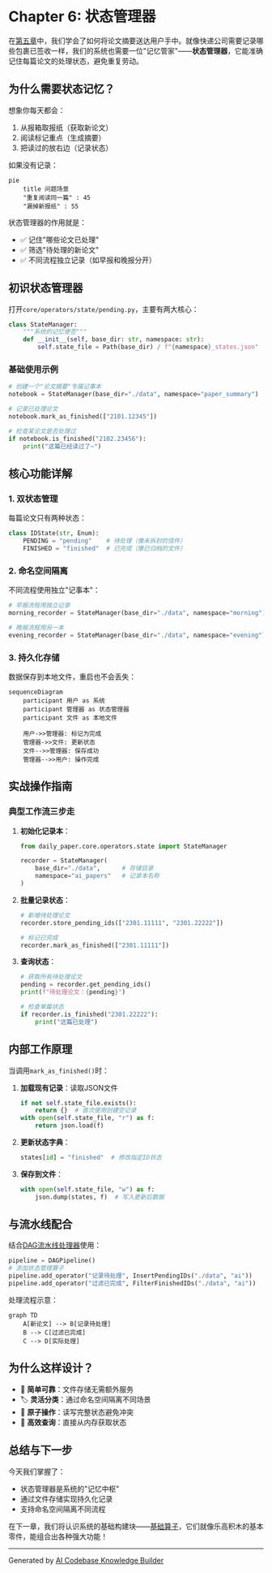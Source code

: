 # Chapter 6: 状态管理器

在[第五章](05_飞书推送器_.md)中，我们学会了如何将论文摘要送达用户手中。就像快递公司需要记录哪些包裹已签收一样，我们的系统也需要一位"记忆管家"——**状态管理器**，它能准确记住每篇论文的处理状态，避免重复劳动。

## 为什么需要状态记忆？

想象你每天都会：
1. 从报箱取报纸（获取新论文）
2. 阅读标记重点（生成摘要）
3. 把读过的放右边（记录状态）

如果没有记录：
```mermaid
pie
    title 问题场景
    "重复阅读同一篇" : 45
    "漏掉新报纸" : 55
```

状态管理器的作用就是：
- ✅ 记住"哪些论文已处理"
- ✅ 筛选"待处理的新论文"
- ✅ 不同流程独立记录（如早报和晚报分开）

## 初识状态管理器

打开`core/operators/state/pending.py`，主要有两大核心：

```python
class StateManager:
    """系统的记忆便签"""
    def __init__(self, base_dir: str, namespace: str):
        self.state_file = Path(base_dir) / f"{namespace}_states.json"  # 记事本存放位置
```

### 基础使用示例
```python
# 创建一个"论文摘要"专属记事本
notebook = StateManager(base_dir="./data", namespace="paper_summary")

# 记录已处理论文
notebook.mark_as_finished(["2101.12345"])

# 检查某论文是否处理过
if notebook.is_finished("2102.23456"):
    print("这篇已经读过了~")
```

## 核心功能详解

### 1. 双状态管理
每篇论文只有两种状态：
```python
class IDState(str, Enum):
    PENDING = "pending"    # 待处理（像未拆封的信件）
    FINISHED = "finished"  # 已完成（像已归档的文件）
```

### 2. 命名空间隔离
不同流程使用独立"记事本"：
```python
# 早报流程用独立记录
morning_recorder = StateManager(base_dir="./data", namespace="morning")

# 晚报流程用另一本
evening_recorder = StateManager(base_dir="./data", namespace="evening")
```

### 3. 持久化存储
数据保存到本地文件，重启也不会丢失：
```mermaid
sequenceDiagram
    participant 用户 as 系统
    participant 管理器 as 状态管理器
    participant 文件 as 本地文件
    
    用户->>管理器: 标记为完成
    管理器->>文件: 更新状态
    文件-->>管理器: 保存成功
    管理器-->>用户: 操作完成
```

## 实战操作指南

### 典型工作流三步走
1. **初始化记录本**：
   ```python
   from daily_paper.core.operators.state import StateManager

   recorder = StateManager(
       base_dir="./data",      # 存储目录
       namespace="ai_papers"   # 记录本名称
   )
   ```

2. **批量记录状态**：
   ```python
   # 新增待处理论文
   recorder.store_pending_ids(["2301.11111", "2301.22222"])

   # 标记已完成
   recorder.mark_as_finished(["2301.11111"])
   ```

3. **查询状态**：
   ```python
   # 获取所有待处理论文
   pending = recorder.get_pending_ids()
   print(f"待处理论文：{pending}")

   # 检查单篇状态
   if recorder.is_finished("2301.22222"):
       print("这篇已处理")
   ```

## 内部工作原理

当调用`mark_as_finished()`时：
1. **加载现有记录**：读取JSON文件
   ```python
   if not self.state_file.exists():
       return {}  # 首次使用创建空记录
   with open(self.state_file, "r") as f:
       return json.load(f)
   ```

2. **更新状态字典**：
   ```python
   states[id] = "finished"  # 修改指定ID状态
   ```

3. **保存到文件**：
   ```python
   with open(self.state_file, "w") as f:
       json.dump(states, f)  # 写入更新后数据
   ```

## 与流水线配合

结合[DAG流水线处理器](02_dag流水线处理器_.md)使用：
```python
pipeline = DAGPipeline()
# 添加状态管理算子
pipeline.add_operator("记录待处理", InsertPendingIDs("./data", "ai"))
pipeline.add_operator("过滤已完成", FilterFinishedIDs("./data", "ai"))
```

处理流程示意：
```mermaid
graph TD
    A[新论文] --> B[记录待处理]
    B --> C[过滤已完成]
    C --> D[实际处理]
```

## 为什么这样设计？

- 📁 **简单可靠**：文件存储无需额外服务
- 🏷️ **灵活分类**：通过命名空间隔离不同场景
- 🔄 **原子操作**：读写完整状态避免冲突
- 🚀 **高效查询**：直接从内存获取状态

## 总结与下一步

今天我们掌握了：
- 状态管理器是系统的"记忆中枢"
- 通过文件存储实现持久化记录
- 支持命名空间隔离不同流程

在下一章，我们将认识系统的基础构建块——[基础算子](07_基础算子_.md)，它们就像乐高积木的基本零件，能组合出各种强大功能！

---

Generated by [AI Codebase Knowledge Builder](https://github.com/The-Pocket/Tutorial-Codebase-Knowledge)